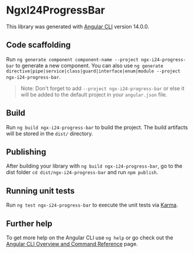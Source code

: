 # NgxI24ProgressBar

This library was generated with [Angular CLI](https://github.com/angular/angular-cli) version 14.0.0.

## Code scaffolding

Run `ng generate component component-name --project ngx-i24-progress-bar` to generate a new component. You can also use `ng generate directive|pipe|service|class|guard|interface|enum|module --project ngx-i24-progress-bar`.
> Note: Don't forget to add `--project ngx-i24-progress-bar` or else it will be added to the default project in your `angular.json` file. 

## Build

Run `ng build ngx-i24-progress-bar` to build the project. The build artifacts will be stored in the `dist/` directory.

## Publishing

After building your library with `ng build ngx-i24-progress-bar`, go to the dist folder `cd dist/ngx-i24-progress-bar` and run `npm publish`.

## Running unit tests

Run `ng test ngx-i24-progress-bar` to execute the unit tests via [Karma](https://karma-runner.github.io).

## Further help

To get more help on the Angular CLI use `ng help` or go check out the [Angular CLI Overview and Command Reference](https://angular.io/cli) page.
